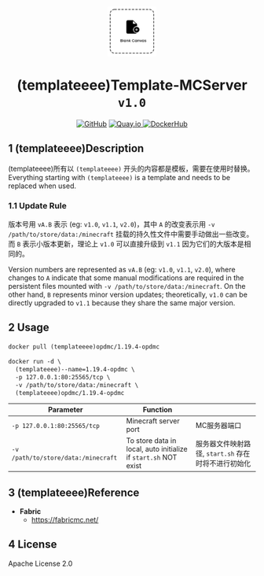 <div align="center">
	<img (templateeee) src="https://github.com/OPDMC/Template-MCServer/raw/main/%23README/icon.png" width="20%"/>
    <h1>(templateeee)Template-MCServer <code>v1.0</code></h1>
	<a (templateeee) href='https://github.com/OPDMC/Template-MCServer'><img src="https://img.shields.io/badge/-GitHub-3A3A3A?style=flat&amp;logo=GitHub&amp;logoColor=white" referrerpolicy="no-referrer" alt="GitHub"></a>
	<a (templateeee) href=''><img src="https://img.shields.io/badge/-Quay.io-ee0000?style=flat&amp;logo=RedHat&amp;logoColor=white" referrerpolicy="no-referrer" alt="Quay.io">
	<a (templateeee) href=''><img src="https://img.shields.io/badge/-DockerHub-1c90ed?style=flat&amp;logo=Docker&amp;logoColor=white" referrerpolicy="no-referrer" alt="DockerHub"></a></a>
    </tr>
</div>


## 1 (templateeee)Description

(templateeee)所有以 `(templateeee)` 开头的内容都是模板，需要在使用时替换。Everything starting with `(templateeee)` is a template and needs to be replaced when used.

### 1.1 Update Rule

版本号用 `vA.B` 表示 (eg: `v1.0`, `v1.1`, `v2.0`)，其中 `A` 的改变表示用 `-v /path/to/store/data:/minecraft` 挂载的持久性文件中需要手动做出一些改变。而 `B` 表示小版本更新，理论上 `v1.0` 可以直接升级到 `v1.1` 因为它们的大版本是相同的。

Version numbers are represented as `vA.B` (eg: `v1.0`, `v1.1`, `v2.0`), where changes to `A` indicate that some manual modifications are required in the persistent files mounted with `-v /path/to/store/data:/minecraft`. On the other hand, `B` represents minor version updates; theoretically, `v1.0` can be directly upgraded to `v1.1` because they share the same major version.

## 2 Usage

```shell
docker pull (templateeee)opdmc/1.19.4-opdmc
```

```shell
docker run -d \
  (templateeee)--name=1.19.4-opdmc \
  -p 127.0.0.1:80:25565/tcp \
  -v /path/to/store/data:/minecraft \
  (templateeee)opdmc/1.19.4-opdmc
```

| Parameter                             | Function                                                        |                                  |
|---------------------------------------|-----------------------------------------------------------------|----------------------------------|
| `-p 127.0.0.1:80:25565/tcp`           | Minecraft server port                                           | MC服务器端口                          |
| `-v /path/to/store/data:/minecraft`   | To store data in local, auto initialize if `start.sh` NOT exist | 服务器文件映射路径, `start.sh` 存在时将不进行初始化 |

## 3 (templateeee)Reference

- **Fabric**
  - https://fabricmc.net/


## 4 License

Apache License 2.0
